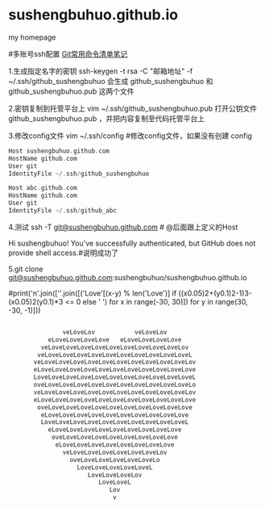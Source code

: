 # sushengbuhuo.github.io
my homepage

#多账号ssh配置
[Git常用命令清单笔记](https://segmentfault.com/a/1190000002479970)

1.生成指定名字的密钥
ssh-keygen -t rsa -C "邮箱地址" -f ~/.ssh/github_sushengbuhuo 
会生成 github_sushengbuhuo 和 github_sushengbuhuo.pub 这两个文件

2.密钥复制到托管平台上
vim ~/.ssh/github_sushengbuhuo.pub 
打开公钥文件 github_sushengbuhuo.pub ，并把内容复制至代码托管平台上

3.修改config文件
vim ~/.ssh/config #修改config文件，如果没有创建 config
```php
Host sushengbuhuo.github.com
HostName github.com
User git
IdentityFile ~/.ssh/github_sushengbuhuo

Host abc.github.com
HostName github.com
User git
IdentityFile ~/.ssh/github_abc
```
4.测试
ssh -T  git@sushengbuhuo.github.com # @后面跟上定义的Host

Hi sushengbuhuo! You've successfully authenticated, but GitHub does not provide shell access.#说明成功了

5.git clone git@sushengbuhuo.github.com:sushengbuhuo/sushengbuhuo.github.io

#print('n'.join([''.join([('Love'[(x-y) % len('Love')] if ((x0.05)2+(y0.1)2-1)3-(x0.05)2(y0.1)*3 <= 0 else ' ') for x in range(-30, 30)]) for y in range(30, -30, -1)]))
```php

               veLoveLov           veLoveLov
           eLoveLoveLoveLove   eLoveLoveLoveLove
         veLoveLoveLoveLoveLoveLoveLoveLoveLoveLov
        veLoveLoveLoveLoveLoveLoveLoveLoveLoveLoveL
       veLoveLoveLoveLoveLoveLoveLoveLoveLoveLoveLov
       eLoveLoveLoveLoveLoveLoveLoveLoveLoveLoveLove
       LoveLoveLoveLoveLoveLoveLoveLoveLoveLoveLoveL
       oveLoveLoveLoveLoveLoveLoveLoveLoveLoveLoveLo
       veLoveLoveLoveLoveLoveLoveLoveLoveLoveLoveLov
       eLoveLoveLoveLoveLoveLoveLoveLoveLoveLoveLove
        oveLoveLoveLoveLoveLoveLoveLoveLoveLoveLove
         eLoveLoveLoveLoveLoveLoveLoveLoveLoveLove
         LoveLoveLoveLoveLoveLoveLoveLoveLoveLoveL
           eLoveLoveLoveLoveLoveLoveLoveLoveLove
            oveLoveLoveLoveLoveLoveLoveLoveLove
             eLoveLoveLoveLoveLoveLoveLoveLove
               veLoveLoveLoveLoveLoveLoveLov
                 oveLoveLoveLoveLoveLoveLo
                   LoveLoveLoveLoveLoveL
                      LoveLoveLoveLov
                         LoveLoveL
                            Lov
                             v
 ```                            